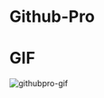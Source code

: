 # Github-Pro

# GIF
![githubpro-gif](https://github.com/gokceksinan/Github-Pro/assets/140621718/f32929a3-c11d-4835-a48a-0563fb11d696)

